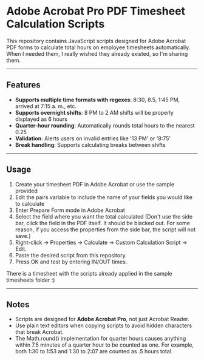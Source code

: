 # Adobe Acrobat Pro PDF Timesheet Calculation Scripts

This repository contains JavaScript scripts designed for Adobe Acrobat PDF forms to calculate total hours on employee timesheets automatically. When I needed them, I really wished they already existed, so I'm sharing them.

---

## Features

- **Supports multiple time formats with regexes**: 8:30, 8.5, 1:45 PM, arrived at 7:15 a. m., etc.
- **Supports overnight shifts**: 8 PM to 2 AM shifts will be properly displayed as 6 hours
- **Quarter-hour rounding**: Automatically rounds total hours to the nearest 0.25
- **Validation**: Alerts users on invalid entries like '13 PM' or '8:75'
- **Break handling**: Supports calculating breaks between shifts

---

## Usage

1. Create your timesheet PDF in Adobe Acrobat or use the sample provided
2. Edit the pairs variable to include the name of your fields you would like to calculate 
3. Enter Prepare Form mode in Adobe Acrobat  
4. Select the field where you want the total calculated (Don't use the side bar, click the field in the PDF itself. It should be blacked out. For some reason, if you access the properties from the side bar, the script will not save.)  
5. Right-click → Properties → Calculate → Custom Calculation Script → Edit.  
6. Paste the desired script from this repository.  
7. Press OK and test by entering IN/OUT times.

There is a timesheet with the scripts already applied in the sample timesheets folder :)

---

## Notes

- Scripts are designed for **Adobe Acrobat Pro**, not just Acrobat Reader.  
- Use plain text editors when copying scripts to avoid hidden characters that break Acrobat.
- The Math.round() implementation for quarter hours causes anything within 7.5 minutes of a quarter hour to be counted as one. For example, both 1:30 to 1:53 and 1:30 to 2:07 are counted as .5 hours total.

